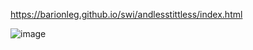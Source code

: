 https://barionleg.github.io/swi/andlesstittless/index.html

![image](https://github.com/barionleg/swi/assets/102619282/6a15715e-b174-4e5e-af2a-4b6bab13ad2b)
